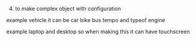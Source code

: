 4. to make complex object with configuration

example vehicle it can be car bike bus tempo and typeof engine

example laptop and desktop so when making this it can have touchscreen